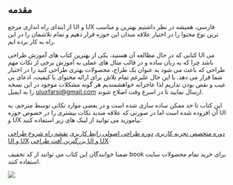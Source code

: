 ## **مقدمه**

از ابتدای راه اندازی مرجع UI و UX فارسی، همیشه در نظر داشتیم بهترین و مناسب ترین نوع محتوا را در اختیار علاقه مندان این حوزه قرار دهیم و تمام تلاشمان را در این راه به کار برده ایم.

کتابی که در حال مطالعه آن هستید، یکی از بهترین کتاب های آموزش طراحی UI می باشد چرا که به زبان ساده و در قالب مثال های عملی به آموزش برخی از نکات مهم طراحی که باعث می شود به عنوان یک طراح، محصولات بهتری طراحی کنید را در اختیار شما قرار می دهد. با این حال علیرغم تمام تلاش برای ارائه محتوای با کیفیت، ادعای بی عیب و نقص بودن نداریم لذا عاجزانه خواهشمندیم هر گونه مشکلات موجود در این نسخه را به ایمیل <uiuxfarsi@gmail.com> ارسال نمایید تا در اسرع وقت اصلاح شوند.

این کتاب تا حد ممکن ساده سازی شده است و در بعضی موارد نکاتی توسط مترجم، به آن افزوده شده است اما در صورتی که علاقه مندید نکات بیشتری را در خصوص حوزه UI و UX بیاموزید می توانید از لینک های زیر استفاده کنید:

[دوره متخصص تجربه کاربری](http://ui-ux.org/product/ux-design-course/) [دوره طراحی اصولی رابط کاربری](http://ui-ux.org/product/ui-design-course/) [نقشه راه شروع طراحی UI و UX](http://ui-ux.org/how-to-become-ui-ux-designer-roadmap/) [بزرگترین آفت طراحی UI و UX](http://ui-ux.org/dont-start-design-with-tools/)

ضمنا خوانندگان این کتاب می توانند از کد تخفیف book برای خرید تمام محصولات سایت استفاده کنند.

<div class="flex justify-center my-12">
    <img src="/refactoring-ui/1.png" />
</div>

